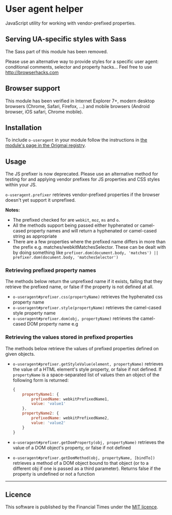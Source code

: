 # User agent helper

JavaScript utility for working with vendor-prefixed properties.

## Serving UA-specific styles with Sass

The Sass part of this module has been removed.

Please use an alternative way to provide styles for a specific user agent: conditional comments, selector and property hacks… Feel free to use http://browserhacks.com

## Browser support

This module has been verified in Internet Explorer 7+, modern desktop browsers
(Chrome, Safari, Firefox, …) and mobile browsers (Android browser, iOS safari,
Chrome mobile).

## Installation

To include `o-useragent` in your module follow the instructions in
[the module's page in the Origmai registry](http://registry.origami.ft.com/components/o-useragent).

## Usage

The JS prefixer is now deprecated. Please use an alternative method for testing for and applying
vendor prefixes for JS properties and CSS styles within your JS.

`o-useragent.prefixer` retrieves vendor-prefixed properties if the browser
doesn't yet support it unprefixed.

**Notes:**

* The prefixed checked for are `webkit`, `moz`, `ms` and `o`.
* All the methods support being passed either hyphenated or camel-cased
	property names and will return a hyphenated or camel-cased string as appropriate
* There are a few properties where the prefixed name differs in more than the
	prefix e.g. matches/webkitMatchesSelector. These can be dealt with by doing
	something like
	`prefixer.dom(document.body, 'matches') || prefixer.dom(document.body, 'matchesSelector')`

### Retrieving prefixed property names

The methods below return the unprefixed name if it exists, failing that they
retrieve the prefixed name, or false if the property is not defined at all.

* `o-useragent#prefixer.css(propertyName)`
	retrieves the hyphenated css property name
* `o-useragent#prefixer.style(propertyName)`
	retrieves the camel-cased style property name
* `o-useragent#prefixer.dom(obj, propertyName)`
	retrieves the camel-cased DOM property name e.g

### Retrieving the values stored in prefixed properties

The methods below retrieve the values of prefixed properties defined on given objects.

* `o-useragent#prefixer.getStyleValue(element, propertyName)`
	retrieves the value of a HTML element's style property, or false if not defined.
	If `propertyName` is a space-separated list of values then an object of the
	following form is returned:

	```javascript
	{
		propertyName1: {
			prefixedName: webkitPrefixedName1,
			value: 'value1'
		},
		propertyName2: {
			prefixedName: webkitPrefixedName2,
			value: 'value2'
		}
	}
	```

* `o-useragent#prefixer.getDomProperty(obj, propertyName)`
	retrieves the value of a DOM object's property, or false if not defined
* `o-useragent#prefixer.getDomMethod(obj, propertyName, [bindTo])`
	retrieves a method of a DOM object bound to that object (or to a
	different obj if one is passed as a third parameter).
	Returns false if the property is undefined or not a function

----

## Licence

This software is published by the Financial Times under the [MIT licence](http://opensource.org/licenses/MIT).
